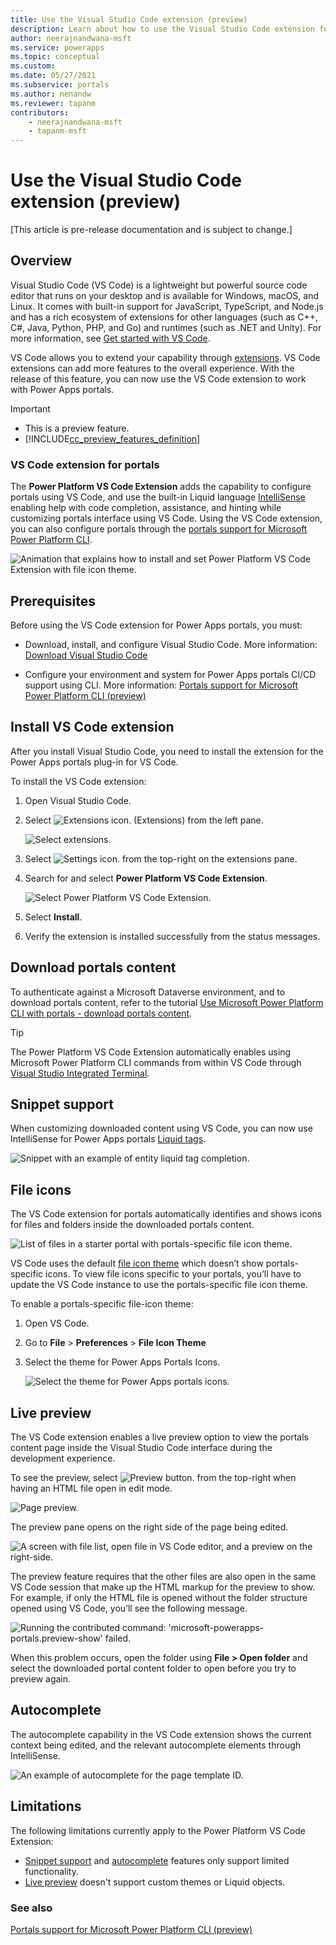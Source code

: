 ```yaml
---
title: Use the Visual Studio Code extension (preview)
description: Learn about how to use the Visual Studio Code extension for portals and integrate with Microsoft Power Platform CLI for CI/CD.
author: neerajnandwana-msft
ms.service: powerapps
ms.topic: conceptual
ms.custom: 
ms.date: 05/27/2021
ms.subservice: portals
ms.author: nenandw
ms.reviewer: tapanm
contributors:
    - neerajnandwana-msft
    - tapanm-msft
---
```


# Use the Visual Studio Code extension (preview)

[This article is pre-release documentation and is subject to change.]

## Overview

Visual Studio Code (VS Code) is a lightweight but powerful source code editor that runs on your desktop and is available for Windows, macOS, and Linux. It
comes with built-in support for JavaScript, TypeScript, and Node.js and has a
rich ecosystem of extensions for other languages (such as C++, C\#, Java,
Python, PHP, and Go) and runtimes (such as .NET and Unity). For more information, see [Get
started with VS Code](https://code.visualstudio.com/docs/getstarted/introvideos).

VS Code allows you to extend your capability through
[extensions](https://code.visualstudio.com/docs/introvideos/extend). VS Code
extensions can add more features to the overall experience. With the release of
this feature, you can now use the VS Code extension to work with Power Apps
portals.

> [!IMPORTANT]
> - This is a preview feature.
> - [!INCLUDE[cc_preview_features_definition](../../includes/cc-preview-features-definition.md)]

### VS Code extension for portals

The **Power Platform VS Code Extension** adds the capability to configure portals using
VS Code, and use the built-in Liquid language
[IntelliSense](https://code.visualstudio.com/docs/editor/intellisense) enabling
help with code completion, assistance, and hinting while customizing portals
interface using VS Code. Using the VS Code extension, you can also configure portals through the [portals
support for Microsoft Power Platform CLI](power-apps-cli.md).

![Animation that explains how to install and set Power Platform VS Code Extension with file icon theme.](media/vs-code-extension/install-set-icon-theme.gif "Animation that explains how to install and set Power Platform VS Code Extension with file icon theme")

## Prerequisites

Before using the VS Code extension for Power Apps portals, you must:

-   Download, install, and configure Visual Studio Code. More information:
    [Download Visual Studio Code](https://code.visualstudio.com/Download)

-   Configure your environment and system for Power Apps portals CI/CD support
    using CLI. More information: [Portals support for Microsoft Power Platform CLI (preview)](power-apps-cli.md)

## Install VS Code extension

After you install Visual Studio Code, you need to install the extension for the
Power Apps portals plug-in for VS Code. 

To install the VS Code extension:

1.  Open Visual Studio Code.

2.  Select ![Extensions icon.](media/vs-code-extension/extensions-symbol.png "Extensions icon") (Extensions) from the left pane.

    ![Select extensions.](media/vs-code-extension/extensions.png "Select extensions")

3.  Select ![Settings icon.](media/vs-code-extension/settings-symbol.png "Settings icon") from the top-right on the extensions pane.

4.  Search for and select **Power Platform VS Code Extension**.

    ![Select Power Platform VS Code Extension.](media/vs-code-extension/vs-code-extension.png "Select Power Platform VS Code Extension")

5.  Select **Install**.

6.  Verify the extension is installed successfully from the status messages.

## Download portals content

To authenticate against a Microsoft Dataverse environment, and to download
portals content, refer to the tutorial [Use Microsoft Power Platform CLI with portals - download portals content](power-apps-cli-tutorial.md#step-3-download-portals-content).

> [!TIP]
> The Power Platform VS Code Extension automatically enables using Microsoft Power Platform CLI commands from within VS Code through [Visual Studio Integrated Terminal](https://code.visualstudio.com/docs/editor/integrated-terminal).

## Snippet support

When customizing downloaded content using VS Code, you can now use IntelliSense
for Power Apps portals
[Liquid tags](liquid/liquid-tags.md).

![Snippet with an example of entity liquid tag completion.](media/vs-code-extension/liquid-tag-completion.png "Snippet with an example of entity Liquid tag completio")

## File icons

The VS Code extension for portals automatically identifies and shows icons for
files and folders inside the downloaded portals content.

![List of files in a starter portal with portals-specific file icon theme.](media/vs-code-extension/file-icons.png "List of files in a starter portal with portals-specific file icon theme")

VS Code uses the default [file icon
theme](https://code.visualstudio.com/docs/getstarted/themes#_file-icon-themes)
which doesn’t show portals-specific icons. To view file icons specific
to your portals, you’ll have to update the VS Code instance to use the
portals-specific file icon theme.

To enable a portals-specific file-icon theme:

1.  Open VS Code.

2.  Go to **File** > **Preferences** > **File Icon Theme**

3.  Select the theme for Power Apps Portals Icons.

    ![Select the theme for Power Apps portals icons.](media/vs-code-extension/select-theme-icons.png "Select the theme for Power Apps Portals Icons")

## Live preview

The VS Code extension enables a live preview option to view the portals content page
inside the Visual Studio Code interface during the development
experience.

To see the preview, select ![Preview button.](media/vs-code-extension/preview-symbol.png "Preview button") from the top-right when having an HTML file open in edit mode.

![Page preview.](media/vs-code-extension/page-preview.png "Page preview")

The preview pane opens on the right side of the page being edited.

![A screen with file list, open file in VS Code editor, and a preview on the right-side.](media/vs-code-extension/preview-studio.png "A screen with file list, open file in VS Code editor, and a preview on the right-side")

The preview feature requires that the other files are also open in the same VS Code
session that make up the HTML markup for the preview to show. For example, if
only the HTML file is opened without the folder structure opened using VS Code,
you’ll see the following message.

![Running the contributed command: 'microsoft-powerapps-portals.preview-show' failed.](media/vs-code-extension/preview-failed.png "Error - Running the contributed command: 'microsoft-powerapps-portals.preview-show' failed")

When this problem occurs, open the folder using **File > Open folder** and
select the downloaded portal content folder to open before you try to preview
again.

## Autocomplete

The autocomplete capability in the VS Code extension shows the current context
being edited, and the relevant autocomplete elements through IntelliSense.

![An example of autocomplete for the page template ID.](media/vs-code-extension/auto-complete.png "An example of autocomplete for the page template ID")

## Limitations

The following limitations currently apply to the Power Platform VS Code Extension:

- [Snippet support](#snippet-support) and [autocomplete](#autocomplete) features only support limited functionality.
- [Live preview](#live-preview) doesn't support custom themes or Liquid objects.

### See also

[Portals support for Microsoft Power Platform CLI (preview)](power-apps-cli.md)
